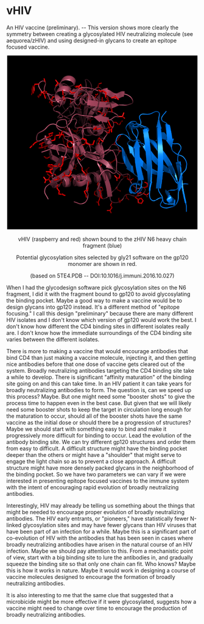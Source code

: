 # vHIV
An HIV vaccine (preliminary). -- This version shows more clearly the symmetry between creating a glycosylated HIV neutralizing molecule (see aequorea/zHIV) and using designed-in glycans to create an epitope focused vaccine.
<p align="center">
  <img src="vHIV2.png" width="500"/>
</p>
<p align="center">
  vHIV (raspberry and red) shown bound to the zHIV N6 heavy chain fragment (blue)
</p>
<p align="center">
  Potential glycosylation sites selected by gly21 software on the gp120 monomer are shown in red.
</p>
<p align="center">
  (based on 5TE4.PDB -- DOI:10.1016/j.immuni.2016.10.027)
</p>
<p>
When I had the glycodesign software pick glycosylation sites on the N6 fragment, I did it with the fragment bound to gp120 to avoid glycosylating the binding pocket. Maybe a good way to make a vaccine would be to design glycans into gp120 instead. It's a different method of "epitope focusing." I call this design "preliminary" because there are many different HIV isolates and I don't know which version of gp120 would work the best. I don't know how different the CD4 binding sites in different isolates really are. I don't know how the immediate surroundings of the CD4 binding site varies between the different isolates.
</p>
<p>
There is more to making a vaccine that would encourage antibodies that bind CD4 than just making a vaccine molecule, injecting it, and then getting nice antibodies before that one dose of vaccine gets cleared out of the system. Broadly neutralizing antibodies targeting the CD4 binding site take a while to develop. There is significant "affinity maturation" of the binding site going on and this can take time. In an HIV patient it can take years for broadly neutralizing antibodies to form. The question is, can we speed up this process? Maybe. But one might need some "booster shots" to give the process time to happen even in the best case. But given that we will likely need some booster shots to keep the target in circulation long enough for the maturation to occur, should all of the booster shots have the same vaccine as the initial dose or should there be a progression of structures? Maybe we should start with something easy to bind and make it progressively more difficult for binding to occur. Lead the evolution of the antibody binding site. We can try different gp120 structures and order them from easy to difficult. A difficult structure might have the binding pocket deeper than the others or might have a "shoulder" that might serve to engage the light chain so as to prevent a close approach. A difficult structure might have more densely packed glycans in the neighborhood of the binding pocket. So we have two parameters we can vary if we were interested in presenting epitope focused vaccines to the immune system with the intent of encouraging rapid evolution of broadly neutralizing antibodies.
</p>
<p>
Interestingly, HIV may already be telling us something about the things that might be needed to encourage proper evolution of broadly neutralizing antibodies. The HIV early entrants, or "pioneers," have statistically fewer N-linked glycosylation sites and may have fewer glycans than HIV viruses that have been part of an infection for a while. Maybe this is a significant part of co-evolution of HIV with the antibodies that has been seen in cases where broadly neutralizing antibodies have arisen in the natural course of an HIV infection. Maybe we should pay attention to this. From a mechanistic point of view, start with a big binding site to lure the antibodies in, and gradually squeeze the binding site so that only one chain can fit. Who knows? Maybe this is how it works in nature. Maybe it would work in designing a course of vaccine molecules designed to encourage the formation of broadly neutralizing antibodies.
</p>
<p>
It is also interesting to me that the same clue that suggested that a microbicide might be more effective if it were glycosylated, suggests how a vaccine might need to change over time to encourage the production of broadly neutralizing antibodies.
</p>
